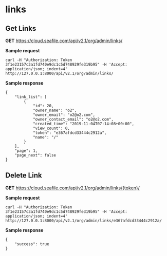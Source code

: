 # links

## Get Links

**GET** <https://cloud.seafile.com/api/v2.1/org/admin/links/>

**Sample request**

```
curl -H "Authorization: Token 3f1e23157c3a1fd740e9dc1c5d748929fe319b95" -H 'Accept: application/json; indent=4' http://127.0.0.1:8000/api/v2.1/org/admin/links/
```

**Sample response**

```
{
    "link_list": [
        {
            "id": 20,
            "owner_name": "o2",
            "owner_email": "o2@o2.com",
            "owner_contact_email": "o2@o2.com",
            "created_time": "2019-11-04T07:14:08+00:00",
            "view_count": 0,
            "token": "e367afdcd33444c2912a",
            "name": "/"
        }
    ],
    "page": 1,
    "page_next": false
}
```

## Delete Link

**GET** <https://cloud.seafile.com/api/v2.1/org/admin/links/{token}/>

**Sample request**

```
curl -H "Authorization: Token 3f1e23157c3a1fd740e9dc1c5d748929fe319b95" -H 'Accept: application/json; indent=4' http://127.0.0.1:8000/api/v2.1/org/admin/links/e367afdcd33444c2912a/
```

**Sample response**

```
{
    "success": true
}
```
